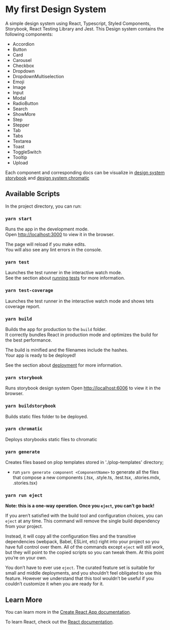 # My first Design System

A simple design system using React, Typescript, Styled Components, Storybook, React Testing Library and Jest. This Design system contains the following components:

- Accordion
- Button
- Card
- Carousel
- Checkbox
- Dropdown
- DropdownMultiselection
- Emoji
- Image
- Input
- Modal
- RadioButton
- Search
- ShowMore
- Step
- Stepper
- Tab
- Tabs
- Textarea
- Toast
- ToggleSwitch
- Tooltip
- Upload

Each component and corresponding docs can be visualize in [design system storybook](https://6067056cb7d3a2002163b262-rodxdkhaoc.chromatic.com/) and [design system chromatic]()

## Available Scripts

In the project directory, you can run:

### `yarn start`

Runs the app in the development mode.\
Open [http://localhost:3000](http://localhost:3000) to view it in the browser.

The page will reload if you make edits.\
You will also see any lint errors in the console.

### `yarn test`

Launches the test runner in the interactive watch mode.\
See the section about [running tests](https://facebook.github.io/create-react-app/docs/running-tests) for more information.

### `yarn test-coverage`

Launches the test runner in the interactive watch mode and shows tets coverage report.

### `yarn build`

Builds the app for production to the `build` folder.\
It correctly bundles React in production mode and optimizes the build for the best performance.

The build is minified and the filenames include the hashes.\
Your app is ready to be deployed!

See the section about [deployment](https://facebook.github.io/create-react-app/docs/deployment) for more information.

### `yarn storybook`

Runs storybook design system
Open [http://localhost:6006](http://localhost:6006) to view it in the browser.

### `yarn buildstorybook`

Builds static files folder to be deployed.

### `yarn chromatic`

Deploys storybooks static files to chromatic

### `yarn generate`

Creates files based on plop templates stored in './plop-templates' directory;

- run `yarn generate component <ComponentName>` to generate all the files that compose a new components (<ComponentName>.tsx, <ComponentName>.style.ts, <ComponentName>.test.tsx, <ComponentName>.stories.mdx, <ComponentName>.stories.tsx)

### `yarn run eject`

**Note: this is a one-way operation. Once you `eject`, you can’t go back!**

If you aren’t satisfied with the build tool and configuration choices, you can `eject` at any time. This command will remove the single build dependency from your project.

Instead, it will copy all the configuration files and the transitive dependencies (webpack, Babel, ESLint, etc) right into your project so you have full control over them. All of the commands except `eject` will still work, but they will point to the copied scripts so you can tweak them. At this point you’re on your own.

You don’t have to ever use `eject`. The curated feature set is suitable for small and middle deployments, and you shouldn’t feel obligated to use this feature. However we understand that this tool wouldn’t be useful if you couldn’t customize it when you are ready for it.

## Learn More

You can learn more in the [Create React App documentation](https://facebook.github.io/create-react-app/docs/getting-started).

To learn React, check out the [React documentation](https://reactjs.org/).
